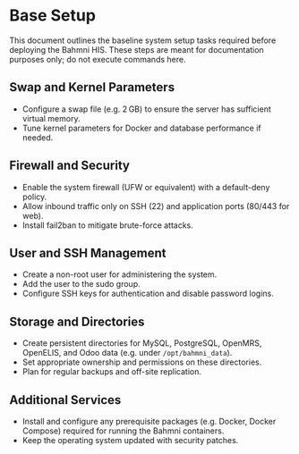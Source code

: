 # Base Setup

This document outlines the baseline system setup tasks required before deploying the Bahmni HIS. These steps are meant for documentation purposes only; do not execute commands here.

## Swap and Kernel Parameters
- Configure a swap file (e.g. 2 GB) to ensure the server has sufficient virtual memory.
- Tune kernel parameters for Docker and database performance if needed.

## Firewall and Security
- Enable the system firewall (UFW or equivalent) with a default-deny policy.
- Allow inbound traffic only on SSH (22) and application ports (80/443 for web).
- Install fail2ban to mitigate brute-force attacks.

## User and SSH Management
- Create a non-root user for administering the system.
- Add the user to the sudo group.
- Configure SSH keys for authentication and disable password logins.

## Storage and Directories
- Create persistent directories for MySQL, PostgreSQL, OpenMRS, OpenELIS, and Odoo data (e.g. under `/opt/bahmni_data`).
- Set appropriate ownership and permissions on these directories.
- Plan for regular backups and off-site replication.

## Additional Services
- Install and configure any prerequisite packages (e.g. Docker, Docker Compose) required for running the Bahmni containers.
- Keep the operating system updated with security patches.
